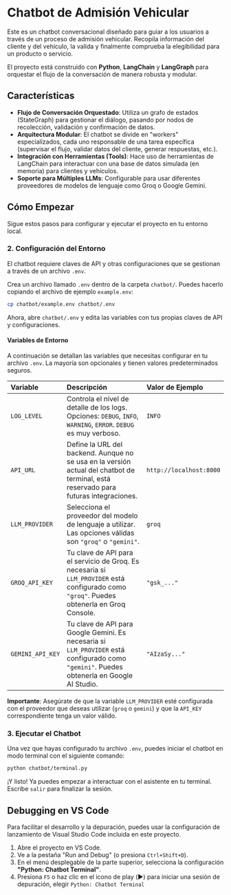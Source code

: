 # Chatbot de Admisión Vehicular

Este es un chatbot conversacional diseñado para guiar a los usuarios a través de un proceso de admisión vehicular. Recopila información del cliente y del vehículo, la valida y finalmente comprueba la elegibilidad para un producto o servicio.

El proyecto está construido con **Python**, **LangChain** y **LangGraph** para orquestar el flujo de la conversación de manera robusta y modular.

## Características

  - **Flujo de Conversación Orquestado**: Utiliza un grafo de estados (StateGraph) para gestionar el diálogo, pasando por nodos de recolección, validación y confirmación de datos.
  - **Arquitectura Modular**: El chatbot se divide en "workers" especializados, cada uno responsable de una tarea específica (supervisar el flujo, validar datos del cliente, generar respuestas, etc.).
  - **Integración con Herramientas (Tools)**: Hace uso de herramientas de LangChain para interactuar con una base de datos simulada (en memoria) para clientes y vehículos.
  - **Soporte para Múltiples LLMs**: Configurable para usar diferentes proveedores de modelos de lenguaje como Groq o Google Gemini.

## Cómo Empezar

Sigue estos pasos para configurar y ejecutar el proyecto en tu entorno local.

### 2\. Configuración del Entorno

El chatbot requiere claves de API y otras configuraciones que se gestionan a través de un archivo `.env`.

Crea un archivo llamado `.env` dentro de la carpeta `chatbot/`. Puedes hacerlo copiando el archivo de ejemplo `example.env`:

```bash
cp chatbot/example.env chatbot/.env
```

Ahora, abre `chatbot/.env` y edita las variables con tus propias claves de API y configuraciones.

#### Variables de Entorno

A continuación se detallan las variables que necesitas configurar en tu archivo `.env`. La mayoría son opcionales y tienen valores predeterminados seguros.

| Variable         | Descripción                                                                                                                                                             | Valor de Ejemplo        |
| :--------------- | :---------------------------------------------------------------------------------------------------------------------------------------------------------------------- | :---------------------- |
| `LOG_LEVEL`      | Controla el nivel de detalle de los logs. Opciones: `DEBUG`, `INFO`, `WARNING`, `ERROR`. `DEBUG` es muy verboso.                                                          | `INFO`                  |
| `API_URL`        | Define la URL del backend. Aunque no se usa en la versión actual del chatbot de terminal, está reservado para futuras integraciones.                                     | `http://localhost:8000` |
| `LLM_PROVIDER`   | Selecciona el proveedor del modelo de lenguaje a utilizar. Las opciones válidas son `"groq"` o `"gemini"`.                                                                | `groq`                  |
| `GROQ_API_KEY`   | Tu clave de API para el servicio de Groq. Es necesaria si `LLM_PROVIDER` está configurado como `"groq"`. Puedes obtenerla en Groq Console. | `"gsk_..."`             |
| `GEMINI_API_KEY` | Tu clave de API para Google Gemini. Es necesaria si `LLM_PROVIDER` está configurado como `"gemini"`. Puedes obtenerla en Google AI Studio. | `"AIzaSy..."`           |

**Importante**: Asegúrate de que la variable `LLM_PROVIDER` esté configurada con el proveedor que deseas utilizar (`groq` o `gemini`) y que la `API_KEY` correspondiente tenga un valor válido.

### 3\. Ejecutar el Chatbot

Una vez que hayas configurado tu archivo `.env`, puedes iniciar el chatbot en modo terminal con el siguiente comando:

```bash
python chatbot/terminal.py
```

¡Y listo\! Ya puedes empezar a interactuar con el asistente en tu terminal. Escribe `salir` para finalizar la sesión.

## Debugging en VS Code

Para facilitar el desarrollo y la depuración, puedes usar la configuración de lanzamiento de Visual Studio Code incluida en este proyecto.

1.  Abre el proyecto en VS Code.
2.  Ve a la pestaña "Run and Debug" (o presiona `Ctrl+Shift+D`).
3.  En el menú desplegable de la parte superior, selecciona la configuración **"Python: Chatbot Terminal"**.
4.  Presiona `F5` o haz clic en el icono de play (▶️) para iniciar una sesión de depuración, elegir `Python: Chatbot Terminal`
